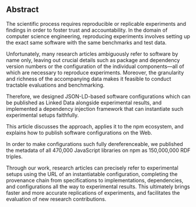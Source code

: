 ## Abstract
<!-- Context      -->
The scientific process requires reproducible or replicable experiments and
findings in order to foster trust and accountability. In the domain of computer
science engineering, reproducing experiments involves setting up the exact same
software with the same benchmarks and test data.
<!-- Need         -->
Unfortunately,
many research articles ambiguously refer to software by name only,
leaving out crucial details such as package and dependency version numbers
or the configuration of the individual components—all of which are necessary to
reproduce experiments. Moreover, the granularity and richness of the
accompanying data makes it feasible to conduct tractable evaluations and
benchmarking.
<!-- Task         -->
Therefore,
we designed JSON-LD-based software configurations
which can be published as Linked Data alongside experimental results,
and implemented a dependency injection framework
that can instantiate such experimental setups faithfully.
<!-- Object       -->
This article discusses the approach,
applies it to the npm ecosystem,
and explains how to publish software configurations on the Web.
<!-- Findings     -->
In order to make configurations such fully dereferenceable,
we published the metadata of all 470,000 JavaScript libraries on npm
as 150,000,000 RDF triples.
<!-- Conclusion   -->
Through our work,
research articles can precisely refer to experimental setups
using the URL of an instantiatable configuration,
completing the provenance chain from
specifications to implementations, dependencies, and configurations
all the way to experimental results.
This ultimately brings faster and more accurate replications of experiments,
and facilitates the evaluation of new research contributions.
<!-- Perspectives -->
